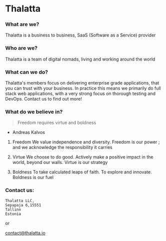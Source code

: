 # Thalatta

###  What are we?

Thalatta is a business to business, SaaS (Software as a Service) provider

###  Who are we?

Thalatta is a team of digital nomads, living and working around the world

###  What can we do?

Thalatta's members focus on delivering enterprise grade applications, that you can trust with your business. In practice this means we primarily do full stack web applications, with a very strong focus on thorough testing and DevOps. Contact us to find out more!

### What do we believe in?

> Freedom requires virtue and boldness
- Andreas Kalvos

1) Freedom
We value independence and diversity. Freedom is our power ; and we acknowledge the responsibility it carries

2) Virtue
We choose to do good. Actively make a positive impact in the world, beyond our walls. Virtue is our strategy

3) Boldness
To take calculated leaps of faith. To explore and innovate. Boldness is our fuel

### Contact us:
```
Thalatta LLC,
Sepapaja 6,15551
Tallinn
Estonia
```
or 

contact@thalatta.io
